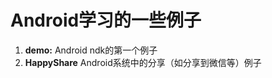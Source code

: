 Android学习的一些例子
============
1. **demo:** Android ndk的第一个例子
2. **HappyShare** Android系统中的分享（如分享到微信等）例子
